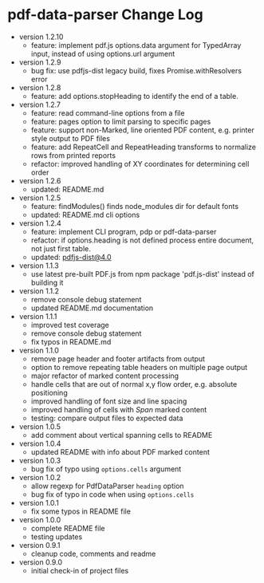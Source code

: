 # pdf-data-parser Change Log

- version 1.2.10
  - feature: implement pdf.js options.data argument for TypedArray input, instead of using options.url argument
- version 1.2.9
  - bug fix: use pdfjs-dist legacy build, fixes Promise.withResolvers error
- version 1.2.8
  - feature: add options.stopHeading to identify the end of a table.
- version 1.2.7
  - feature: read command-line options from a file
  - feature: pages option to limit parsing to specific pages
  - feature: support non-Marked, line oriented PDF content, e.g. printer style output to PDF files
  - feature: add RepeatCell and RepeatHeading transforms to normalize rows from printed reports
  - refactor: improved handling of XY coordinates for determining cell order
- version 1.2.6
  - updated: README.md
- version 1.2.5
  - feature: findModules() finds node_modules dir for default fonts
  - updated: README.md cli options
- version 1.2.4
  - feature: implement CLI program, pdp or pdf-data-parser
  - refactor: if options.heading is not defined process entire document, not just first table.
  - updated: pdfjs-dist@4.0
- version 1.1.3
  - use latest pre-built PDF.js from npm package 'pdf.js-dist' instead of building it
- version 1.1.2
  - remove console debug statement
  - updated README.md documentation
- version 1.1.1
  - improved test coverage
  - remove console debug statement
  - fix typos in README.md
- version 1.1.0
  - remove page header and footer artifacts from output
  - option to remove repeating table headers on multiple page output
  - major refactor of marked content processing
  - handle cells that are out of normal x,y flow order, e.g. absolute positioning
  - improved handling of font size and line spacing
  - improved handling of cells with _Span_ marked content
  - testing: compare output files to expected data
- version 1.0.5
  - add comment about vertical spanning cells to README
- version 1.0.4
  - updated README with info about PDF marked content
- version 1.0.3
  - bug fix of typo using `options.cells` argument
- version 1.0.2
  - allow regexp for PdfDataParser `heading` option
  - bug fix of typo in code when using `options.cells`
- version 1.0.1
  - fix some typos in README file
- version 1.0.0
  - complete README file
  - testing updates
- version 0.9.1
  - cleanup code, comments and readme
- version 0.9.0
  - initial check-in of project files
